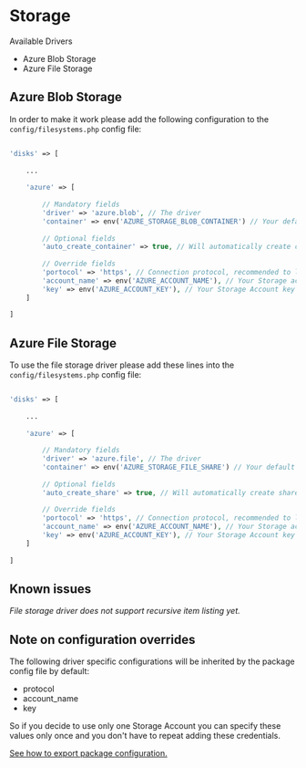 # Storage

Available Drivers
- Azure Blob Storage
- Azure File Storage

## Azure Blob Storage

In order to make it work please add the following configuration to the ``config/filesystems.php`` config file:

```php

'disks' => [
    
    ...
    
    'azure' => [
    
        // Mandatory fields
        'driver' => 'azure.blob', // The driver
        'container' => env('AZURE_STORAGE_BLOB_CONTAINER') // Your default container,
        
        // Optional fields
        'auto_create_container' => true, // Will automatically create containers if don't exist
        
        // Override fields
        'portocol' => 'https', // Connection protocol, recommended to leave it as it is
        'account_name' => env('AZURE_ACCOUNT_NAME'), // Your Storage account name
        'key' => env('AZURE_ACCOUNT_KEY'), // Your Storage Account key
    ]
    
]

```

## Azure File Storage

To use the file storage driver please add these lines into the ``config/filesystems.php`` config file:

```php

'disks' => [
    
    ...
    
    'azure' => [
    
        // Mandatory fields
        'driver' => 'azure.file', // The driver
        'container' => env('AZURE_STORAGE_FILE_SHARE') // Your default container,
        
        // Optional fields
        'auto_create_share' => true, // Will automatically create shares if don't exist
        
        // Override fields
        'portocol' => 'https', // Connection protocol, recommended to leave it as it is
        'account_name' => env('AZURE_ACCOUNT_NAME'), // Your Storage account name
        'key' => env('AZURE_ACCOUNT_KEY'), // Your Storage Account key
    ]
    
]

```

## Known issues
_File storage driver does not support recursive item listing yet._

## Note on configuration overrides

The following driver specific configurations will be inherited by the package config file by default:
- protocol
- account_name
- key

So if you decide to use only one Storage Account you can specify these values only once and you don't have to repeat adding these credentials.

[See how to export package configuration.](../README.md#configuration)